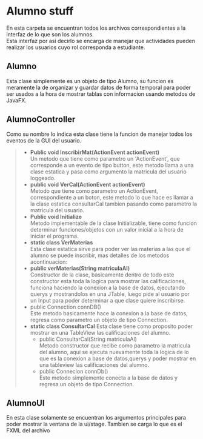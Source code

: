 # Alumno stuff
En esta carpeta se encuentran todos los archivos correspondientes a la interfaz de lo que son los alumnos.
<br>Esta interfaz por asi decirlo se encarga de manejar que actividades pueden realizar los usuarios cuyo rol corresponda a estudiante.
<br>
## Alumno
Esta clase simplemente es un objeto de tipo Alumno, su funcion es meramente la de organizar y guardar datos de forma temporal para poder ser usados a la hora de
mostrar tablas con informacion usando metodos de JavaFX.<br>
## AlumnoController
Como su nombre lo indica esta clase tiene la funcion de manejar todos los eventos de la GUI del usuario.
>
>- **Public void InscribirMat(ActionEvent actionEvent)**
><br>Un metodo que tiene como parametro un 'ActionEvent', que corresponde a un evento de tipo button, este metodo llama a una clase estatica y pasa como argumento la matricula del usuario loggeado.
>- **public void VerCal(ActionEvent actionEvent)**<br>
>Metodo que tiene como parametro un ActionEvent, correspondiente a un boton, este metodo lo que hace es llamar a la clase estatica consultarCal tambien pasando como parametro la matricula del usuario.
>- **Public void Initialize**<br>
>Metodo implementable de la clase Initializable, tiene como funcion determinar funciones/objetos con un valor inicial a la hora de iniciar el programa.
>- **static class VerMaterias**<br>
> Esta clase estatica sirve para poder ver las materias a las que el alumno se puede inscribir, mas detalles de los metodos acontinuacion:
>  - **public verMaterias(String matriculaAl)**
>  <br> Constructor de la clase, basicamente dentro de todo este constructor esta toda la logica para mostrar las calificaciones, funciona haciendo la conexion a la base de datos, ejecutando querys y mostrandolos en una JTable, luego pide al usuario por un Input para poder determinar a que clase quiere inscribirse.
>  - public Connection connDB()<br>
>  Este metodo basicamente hace la conexion a la base de datos, regresa como parametro un objeto de tipo Connection.
> - **static class ConsultarCal**
> Esta clase tiene como proposito poder mostrar en una TableView las calificaciones del alumno.
>   - public ConsultarCal(String matriculaAl)<br>
>   Metodo constructor que recibe como parametro la matricula del alumno, aqui se ejecuta nuevamente toda la logica de lo que es la conexion a base de datos,querys y poder mostrar en una tableview las calificaciones del alumno.
>   - public Connecion connDb()<br>
>   Este metodo simplemente conecta a la base de datos y regresa un objeto de tipo Connection.
## AlumnoUI
En esta clase solamente se encuentran los argumentos principales para poder mostrar la ventana de la ui/stage. 
Tambien se carga lo que es el FXML del archivo
